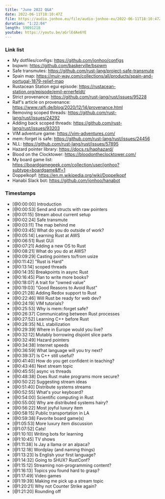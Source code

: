 ```yaml
---
title: "June 2022 Q&A"
date: 2022-06-11T18:10:47Z
file: https://audio.jonhoo.eu/file/audio-jonhoo-eu/2022-06-11T18:10:47Z.mp3
duration: "1:22:04"
length: 59091218
youtube: https://youtu.be/aGrlEdAe6YE
---
```


### Link list

- My dotfiles/configs: <https://github.com/jonhoo/configs>
- bspwm: <https://github.com/baskerville/bspwm>
- Safe transmutes: <https://github.com/rust-lang/project-safe-transmute>
- Spain map: <https://muir-way.com/collections/all/products/spain-and-portugal-1879-relief-map>
- Rustacean Station egui episode: <https://rustacean-station.org/episode/emil-ernerfeldt/>
- Strict provenance: <https://github.com/rust-lang/rust/issues/95228>
- Ralf's article on provenance: <https://www.ralfj.de/blog/2020/12/14/provenance.html>
- Removing scoped threads: <https://github.com/rust-lang/rust/issues/24292>
- Adding back scoped threads: <https://github.com/rust-lang/rust/issues/93203>
- VIM adventure game: <https://vim-adventures.com/>
- mem::forget is safe: <https://github.com/rust-lang/rust/issues/24456>
- NLL: <https://github.com/rust-lang/rust/issues/57895>
- Hazard pointer library: <https://docs.rs/haphazard/>
- Blood on the Clocktower: <https://bloodontheclocktower.com/>
- My board game list: <https://boardgamegeek.com/collection/user/jonhoo?subtype=boardgame&ff=1>
- Doppelkopf: <https://en.m.wikipedia.org/wiki/Doppelkopf>
- Hanabi Slack bot: <https://github.com/jonhoo/hanabot>

### Timestamps

- [@0:00:00] Introduction
- [@0:00:53] Send and structs with raw pointers
- [@0:01:15] Stream about current setup
- [@0:02:24] Safe transmute
- [@0:03:11] The map behind me
- [@0:03:45] What do you do outside of work?
- [@0:05:14] Learning Rust at AWS
- [@0:06:51] Rust GUI
- [@0:07:21] Adding a new OS to Rust
- [@0:08:21] What do you do at AWS?
- [@0:09:29] Casting pointers to/from usize
- [@0:11:42] "Rust is Hard"
- [@0:13:14] scoped threads
- [@0:14:35] Breakpoints in async Rust
- [@0:16:45] Plan to write more books?
- [@0:18:07] A trait for "owned value"
- [@0:19:03] "Good Reasons to Avoid Rust"
- [@0:21:28] Adding Redox support to Rust
- [@0:22:46] Will Rust be ready for web dev?
- [@0:24:19] VIM tutorials?
- [@0:25:53] Why is mem::forget safe?
- [@0:26:37] Communicating between Rust processes
- [@0:27:52] Learning C++ before Rust
- [@0:28:35] NLL stabilization
- [@0:29:39] Where in Europe would you live?
- [@0:32:12] Mutably borrowing disjoint slice parts
- [@0:32:49] Hazard pointers
- [@0:34:38] Internet speeds
- [@0:36:59] What language will you try next?
- [@0:39:37] Is C++ still useful?
- [@0:41:40] How do you get confident in teaching?
- [@0:43:46] Next stream topic
- [@0:45:55] async vs threads
- [@0:48:38] Does Rust make programs more secure?
- [@0:50:22] Suggesting stream ideas
- [@0:51:40] Distribute systems streams
- [@0:52:55] What's your keyboard?
- [@0:54:00] Scientific computing in Rust
- [@0:55:00] Why are distributed systems hairy?
- [@0:56:22] Most joyful luxury item
- [@0:58:15] Public transportation in LA
- [@0:59:38] Favorite board game(s)
- [@1:05:53] More luxury item discussion
- [@1:07:52] Cats!
- [@1:10:10] Writing bots for learning
- [@1:10:45] TV shows
- [@1:11:38] Is Jay a llama or an alpaca?
- [@1:12:18] Wordplay (and naming things)
- [@1:13:23] Is English your first language?
- [@1:14:32] Going to SHUX? RustConf?
- [@1:15:12] Streaming non-programming content?
- [@1:16:13] Topics you found hard to grasp?
- [@1:17:49] Video games
- [@1:19:39] Making me pick up a stream topic
- [@1:20:21] Why not Counter Strike again?
- [@1:21:20] Rounding off
